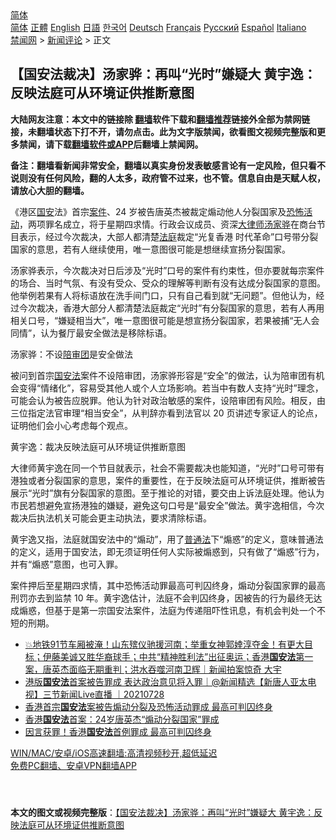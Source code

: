  <!-- 面包屑导航 --> <div class="breadcrumb"><!-- GTranslate: https://gtranslate.io/ -->  <div class="switcher notranslate">  <div class="selected">  <a href="#" onclick="return false;"> 简体</a>  </div>  <div class="option">  <a href="https://www.bannedbook.org" onclick="doGTranslate('zh-CN|zh-CN');jQuery('div.switcher div.selected a').html(jQuery(this).html());return false;" title="简体中文" class="nturl selected"> 简体</a>  <a href="https://www.bannedbook.org/zh-tw/" onclick="doGTranslate('zh-CN|zh-TW');jQuery('div.switcher div.selected a').html(jQuery(this).html());return false;" title="繁體中文" class="nturl"> 正體</a>  <a href="https://www.bannedbook.org/en/" onclick="doGTranslate('zh-CN|en');jQuery('div.switcher div.selected a').html(jQuery(this).html());return false;" title="English" class="nturl"> English</a>  <a href="https://www.bannedbook.org/ja/" onclick="doGTranslate('zh-CN|ja');jQuery('div.switcher div.selected a').html(jQuery(this).html());return false;" title="日本語" class="nturl"> 日語</a>  <a href="https://www.bannedbook.org/ko/" onclick="doGTranslate('zh-CN|ko');jQuery('div.switcher div.selected a').html(jQuery(this).html());return false;" title="한국어" class="nturl"> 한국어</a>  <a href="https://www.bannedbook.org/de/" onclick="doGTranslate('zh-CN|de');jQuery('div.switcher div.selected a').html(jQuery(this).html());return false;" title="Deutsch" class="nturl"> Deutsch</a>  <a href="https://www.bannedbook.org/fr/" onclick="doGTranslate('zh-CN|fr');jQuery('div.switcher div.selected a').html(jQuery(this).html());return false;" title="Français" class="nturl"> Français</a>  <a href="https://www.bannedbook.org/ru/" onclick="doGTranslate('zh-CN|ru');jQuery('div.switcher div.selected a').html(jQuery(this).html());return false;" title="Русский" class="nturl"> Русский</a>  <a href="https://www.bannedbook.org/es/" onclick="doGTranslate('zh-CN|es');jQuery('div.switcher div.selected a').html(jQuery(this).html());return false;" title="Español" class="nturl"> Español</a>  <a href="https://www.bannedbook.org/it/" onclick="doGTranslate('zh-CN|it');jQuery('div.switcher div.selected a').html(jQuery(this).html());return false;" title="Italiano" class="nturl"> Italiano</a>  </div>  </div>      <div class='breadcrumb-sub'><!-- Breadcrumb NavXT 6.3.0 --> <a href="https://www.bannedbook.org/" class="home">禁闻网</a> &gt; <a href="https://www.bannedbook.org/bnews/comments/" class="category">新闻评论</a> &gt; 正文</div></div><h2>【国安法裁决】汤家骅：再叫“光时”嫌疑大 黄宇逸：反映法庭可从环境证供推断意图</h2> <p class="notice"><b>大陆网友注意：本文中的链接除 <a href="https://github.com/bannedbook/fanqiang" >翻墙</a>软件下载和<a href="https://github.com/killgcd/justmysocks/blob/master/README.md">翻墙推荐</a>链接外全部为禁网链接，未翻墙状态下打不开，请勿点击。此为文字版禁闻，欲看图文视频完整版和更多禁闻，请下载<a href="https://github.com/bannedbook/fanqiang">翻墙软件或APP</a>后翻墙上禁闻网。</p><p>备注：翻墙看新闻非常安全，翻墙以真实身份发表敏感言论有一定风险，但只看不说则没有任何风险，翻的人太多，政府管不过来，也不管。信息自由是天赋人权，请放心大胆的翻墙。</b></p>  <div class="entry">  <p>《港区<a href="https://www.bannedbook.org/bnews/tag/%E5%9B%BD%E5%AE%89/" class="st_tag internal_tag" rel="tag" title="标签 国安 下的日志">国安</a>法》首宗<a href="https://www.bannedbook.org/bnews/tag/%E6%A1%88%E4%BB%B6/" class="st_tag internal_tag" rel="tag" title="标签 案件 下的日志">案件</a>、24 岁被告唐英杰被裁定煽动他人分裂国家及<a href="https://www.bannedbook.org/bnews/tag/%E6%81%90%E6%80%96%E6%B4%BB%E5%8A%A8/" class="st_tag internal_tag" rel="tag" title="标签 恐怖活动 下的日志">恐怖活动</a>，两项罪名成立，将于星期四求情。行政会议成员、资深<a href="https://www.bannedbook.org/bnews/tag/%E5%A4%A7%E5%BE%8B%E5%B8%88/" class="st_tag internal_tag" rel="tag" title="标签 大律师 下的日志">大律师</a><a href="https://www.bannedbook.org/bnews/tag/%E6%B1%A4%E5%AE%B6%E9%AA%85/" class="st_tag internal_tag" rel="tag" title="标签 汤家骅 下的日志">汤家骅</a>在商台节目表示，经过今次裁决，大部人都清楚<a href="https://www.bannedbook.org/bnews/tag/%e6%b3%95%e5%ba%ad/" class="st_tag internal_tag" rel="tag" title="标签 法庭 下的日志">法庭</a>裁定“光复香港 时代革命”口号带分裂国家的意思，若有人继续使用，唯一意图很可能是想继续宣扬分裂国家。</p> <p>汤家骅表示，今次裁决对日后涉及“光时”口号的案件有约束性，但亦要就每宗案件的场合、当时气氛、有没有受众、受众的理解等判断有没有达成分裂国家的意图。他举例若果有人将标语放在洗手间门口，只有自己看到就“无问题”。但他认为，经过今次裁决，香港大部分人都清楚法庭裁定“光时”有分裂国家的意思，若有人再用相关口号，“嫌疑相当大”，唯一意图很可能是想宣扬分裂国家，若果被捕“无人会同情”，认为餐厅最安全做法是移除标语。</p>  <p>汤家骅：不设<a href="https://www.bannedbook.org/bnews/tag/%E9%99%AA%E5%AE%A1%E5%9B%A2/" class="st_tag internal_tag" rel="tag" title="标签 陪审团 下的日志">陪审团</a>是安全做法</p> <p>被问到首宗<a href="https://www.bannedbook.org/bnews/tag/%e5%9b%bd%e5%ae%89%e6%b3%95/" class="st_tag internal_tag" rel="tag" title="标签 国安法 下的日志">国安法</a>案件不设陪审团，汤家骅形容是“安全”的做法，认为陪审团有机会变得“情绪化”，容易受其他人或个人立场影响。若当中有数人支持“光时”理念，可能会认为被告应脱罪。他认为针对政治敏感的案件，设陪审团有风险。相反，由三位指定法官审理“相当安全”，从判辞亦看到法官以 20 页讲述专家证人的论点，证明他们会小心考虑每个观点。</p>  <p>黄宇逸：裁决反映法庭可从环境证供推断意图</p> <p>大律师黄宇逸在同一个节目就表示，社会不需要裁决也能知道，“光时”口号可带有港独或者分裂国家的意思，案件的重要性，在于反映法庭可从环境证供，推断被告展示“光时”旗有分裂国家的意图。至于推论的对错，要交由上诉法庭处理。他认为市民若想避免宣扬港独的嫌疑，避免这句口号是“最安全”做法。黄宇逸相信，今次裁决后执法机关可能会更主动执法，要求清除标语。</p>  <p>黄宇逸又指，法庭就国安法中的“煽动”，用了<a href="https://www.bannedbook.org/bnews/tag/%E6%99%AE%E9%80%9A%E6%B3%95/" class="st_tag internal_tag" rel="tag" title="标签 普通法 下的日志">普通法</a>下“煽惑”的定义，意味普通法的定义，适用于国安法，即无须证明任何人实际被煽惑到，只有做了“煽惑”行为，并有“煽惑”意图，也可入罪。</p> <p>案件押后至星期四求情，其中恐怖活动罪最高可判囚终身，煽动分裂国家罪的最高刑罚亦去到监禁 10 年。黄宇逸估计，法庭不会判囚终身，因被告的行为最终无达成煽惑，但基于是第一宗国安法案件，法庭为传递阻吓性讯息，有机会判处一个不短的刑期。</p>  <ul class='op-related-articles' title='相关阅读'> <li><a href='https://www.bannedbook.org/bnews/bannedvideo/20210728/1595677.html' target='_blank'>💥地铁91节车厢被淹！山东殡仪驰援河南；举重女神郭婞淳夺金！有更大目标；伊藤美诚又胜华裔球手；中共“精神胜利法”出征奥运；香港<b>国安法</b>第一案，唐英杰面临无期重判；洪水吞噬河南卫辉｜新闻拍案惊奇 大宇</a></li> <li><a href='https://www.bannedbook.org/bnews/bannedvideo/20210728/1595671.html' target='_blank'>港版<b>国安法</b>首案被告罪成 表达政治意见将入罪｜@新闻精选【新唐人亚太电视】三节新闻Live直播 ｜20210728</a></li> <li><a href='https://www.bannedbook.org/bnews/baitai/20210728/1595667.html' target='_blank'>香港首宗<b>国安法</b>案被告煽动分裂及恐怖活动罪成 最高可判囚终身</a></li> <li><a href='https://www.bannedbook.org/bnews/baitai/20210728/1595637.html' target='_blank'>香港<b>国安法</b>首案：24岁唐英杰“煽动分裂国家”罪成</a></li> <li><a href='https://www.bannedbook.org/bnews/comments/20210728/1595484.html' target='_blank'>因言获罪！香港<b>国安法</b>首例罪成 最高可判囚终身</a></li> </ul> <p class="texttj"> <a href="https://github.com/bannedbook/fanqiang/wiki/V2ray%E6%9C%BA%E5%9C%BA" target="_blank">WIN/MAC/安卓/iOS高速翻墙:高清视频秒开,超低延迟</a><br/> <a href="https://github.com/bannedbook/fanqiang/wiki/%E7%A6%81%E9%97%BB%E7%BD%91%E5%AE%89%E5%8D%93%E7%BF%BB%E5%A2%99%E6%96%B0%E9%97%BBAPP" target="_blank">免费PC翻墙、安卓VPN翻墙APP</a></p><p> </p><a name='sharetosocial'></a>  <div style="margin-bottom:5px;padding-bottom:5px;clear:both"> <div id="archive-pix-1" class="banner-ads"> <!-- AuctionX Display platform tag START --> <div id="26318x728x90x621x_ADSLOT2" clicktrack="%%CLICK_URL_ESC%%"></div> <!-- AuctionX Display platform tag END --> </div> <div id="archive-pix-2" class="banner-ads"> <!-- AuctionX Display platform tag START --> <div id="26315x300x250x621x_ADSLOT2" clicktrack="%%CLICK_URL_ESC%%"></div> <!-- AuctionX Display platform tag END --> </div> </div>  <div id="archive-pix-1" class="banner-ads"> <!-- AuctionX Display platform tag START --> <div id="26318x728x90x621x_ADSLOT3" clicktrack="%%CLICK_URL_ESC%%"></div> <!-- AuctionX Display platform tag END --> </div> <div><b>本文的图文或视频完整版</b>：<a href='https://www.bannedbook.org/bnews/comments/20210728/1595728.html'>【国安法裁决】汤家骅：再叫“光时”嫌疑大 黄宇逸：反映法庭可从环境证供推断意图</a></div>  </div><!--END ENTRY--> 